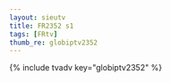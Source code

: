 ```yaml
--- 
layout: sieutv
title: FR2352 s1
tags: [FRtv]
thumb_re: globiptv2352
---
```

{% include tvadv key="globiptv2352" %} 
